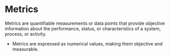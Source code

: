 # Metrics
Metrics are quantifiable measurements or data points that provide objective information about the performance, status, or characteristics of a system, process, or activity. 

- Metrics are expressed as numerical values, making them objective and measurable.
